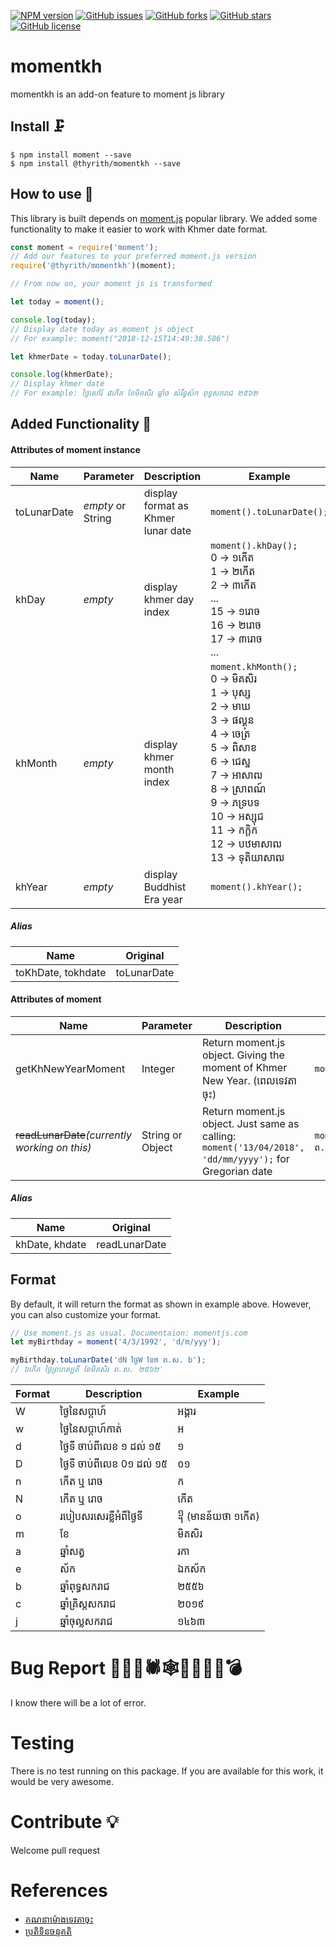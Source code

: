 [![NPM version](https://img.shields.io/npm/v/@thyrith/momentkh.svg)](https://www.npmjs.com/package/@thyrith/momentkh)
[![GitHub issues](https://img.shields.io/github/issues/ThyrithSor/momentkh.svg)](https://github.com/ThyrithSor/momentkh/issues)
[![GitHub forks](https://img.shields.io/github/forks/ThyrithSor/momentkh.svg)]()
[![GitHub stars](https://img.shields.io/github/stars/ThyrithSor/momentkh.svg)]()
[![GitHub license](https://img.shields.io/github/license/ThyrithSor/momentkh.svg)]()

# momentkh
momentkh is an add-on feature to moment js library

## Install 🗜
```
$ npm install moment --save
$ npm install @thyrith/momentkh --save
```

## How to use 🛫
This library is built depends on [moment.js](https://momentjs.com) popular library.
We added some functionality to make it easier to work with Khmer date format.

```javascript
const moment = require('moment');
// Add our features to your preferred moment.js version
require('@thyrith/momentkh')(moment);

// From now on, your moment js is transformed

let today = moment();

console.log(today);
// Display date today as moment js object
// For example: moment("2018-12-15T14:49:38.586")

let khmerDate = today.toLunarDate();

console.log(khmerDate);
// Display khmer date
// For example: ថ្ងៃសៅរ៍ ៨កើត ខែមិគសិរ ឆ្នាំច សំរឹទ្ធស័ក ពុទ្ធសករាជ ២៥៦២
```

## Added Functionality 🎡

#### Attributes of moment instance
| Name  | Parameter | Description | Example |
|---------|-------|---------|----------------|
|toLunarDate| *empty* or String |display format as Khmer lunar date | ``moment().toLunarDate();`` |
|khDay| *empty* |display khmer day index | ``moment().khDay();`` <br/> 0 -> ១កើត<br/> 1 -> ២កើត<br/> 2 -> ៣កើត<br/> ... <br/>15 -> ១រោច <br/>16 -> ២រោច <br/>17 -> ៣រោច<br/> ...|
|khMonth| *empty* |display khmer month index | ``moment.khMonth();`` <br/>0 -> មិគសិរ <br/> 1 -> បុស្ស <br/> 2 -> មាឃ <br/> 3 -> ផល្គុន <br/> 4 -> ចេត្រ <br/> 5 -> ពិសាខ <br/> 6 -> ជេស្ឋ <br/> 7 -> អាសាឍ <br/> 8 -> ស្រាពណ៍ <br/> 9 -> ភទ្របទ <br/> 10 -> អស្សុជ <br/> 11 -> កក្ដិក <br/> 12 -> បឋមាសាឍ <br/> 13 -> ទុតិយាសាឍ<br/>|
|khYear| *empty* |display Buddhist Era year | ``moment().khYear();`` |

##### *Alias*
| Name  | Original |
|---------|----------------|
|toKhDate, tokhdate|toLunarDate|


#### Attributes of moment

| Name  | Parameter | Description | Example |
|---------|-----|-----------|----------------|
|getKhNewYearMoment| Integer | Return moment.js object. Giving the moment of Khmer New Year. (ពេលទេវតាចុះ) | `moment.getKhNewYearMoment(2019);`|
|~~readLunarDate~~*(currently working on this)*| String or Object |Return moment.js object. Just same as calling: ``moment('13/04/2018', 'dd/mm/yyyy');`` for Gregorian date </br> |``moment.readLunarDate('១៥កើត ពិសាខ ព.ស. ២៥៥៥');`` |

##### *Alias*
| Name  | Original |
|---------|----------------|
|khDate, khdate|readLunarDate|

## Format
By default, it will return the format as shown in example above.
However, you can also customize your format.

```javascript
// Use moment.js as usual. Documentaion: momentjs.com
let myBirthday = moment('4/3/1992', 'd/m/yyy');

myBirthday.toLunarDate('dN ថ្ងៃW ខែm ព.ស. b');
// ៦កើត ថ្ងៃព្រហស្បតិ៍ ខែមិគសិរ ព.ស. ២៥៦២'
```

| Format  | Description | Example |
|---------|----------------|----------------|
| W | ថ្ងៃនៃសប្ដាហ៍| អង្គារ |
| w | ថ្ងៃនៃសប្ដាហ៍កាត់ | អ |
| d | ថ្ងៃទី ចាប់ពីលេខ ១ ដល់ ១៥      | ១      |
| D | ថ្ងៃទី ចាប់ពីលេខ 0១ ដល់ ១៥ | ០១ |
| n | កើត ឬ រោច | ក |
| N | កើត ឬ រោច | កើត |
| o | របៀបសរសេរខ្លីអំពីថ្ងៃទី | ᧡ (មានន័យថា ១កើត)|
| m | ខែ | មិគសិរ ​|
| a | ឆ្នាំសត្វ | រកា |
| e | ស័ក | ឯកស័ក |
| b | ឆ្នាំពុទ្ធសករាជ | ២៥៥៦ |
| c | ឆ្នាំគ្រិស្តសករាជ| ២០១៩ |
| j | ឆ្នាំចុល្លសករាជ | ១៤៦៣ |

# Bug Report 🐞🐜🦗🕷🕸🦂🦟🐛🐌💣
I know there will be a lot of error.

# Testing
There is no test running on this package. If you are available for this work, it would be very awesome.

# Contribute 💡
Welcome pull request 

# References
* [គណនាម៉ោងទេវតាចុះ](http://www.dahlina.com/education/khmer_new_year_time.html?fbclid=IwAR0Eq6US-F0LfplMjKzmiRn7rvPgi31i74Wpv4mNhU034mzdyj-3hYrCA8w)
* [ប្រតិទិនចន្ទគតិ](http://www.cam-cc.org)
